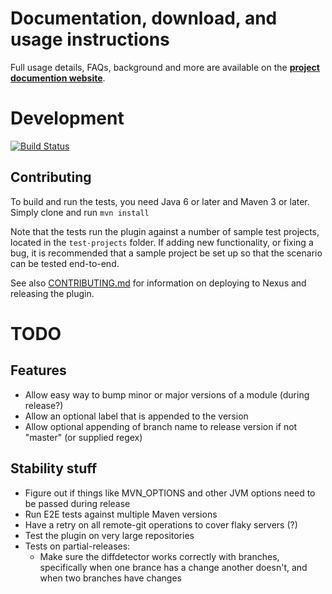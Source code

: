 Documentation, download, and usage instructions
===============================================

Full usage details, FAQs, background and more are available on the
**[project documention website](http://sourcepond.github.io/multi-module-maven-release-plugin/index.html)**.

Development
===========

[![Build Status](https://travis-ci.org/SourcePond/multi-module-release-maven-plugin.svg?branch=master)](https://travis-ci.org/SourcePond/multi-module-release-maven-plugin)

Contributing
------------

To build and run the tests, you need Java 6 or later and Maven 3 or later. Simply clone and run `mvn install`

Note that the tests run the plugin against a number of sample test projects, located in the `test-projects` folder.
If adding new functionality, or fixing a bug, it is recommended that a sample project be set up so that the scenario
can be tested end-to-end.

See also [CONTRIBUTING.md](CONTRIBUTING.md) for information on deploying to Nexus and releasing the plugin.

TODO
====

Features
--------

* Allow easy way to bump minor or major versions of a module (during release?)
* Allow an optional label that is appended to the version
* Allow optional appending of branch name to release version if not "master" (or supplied regex)

Stability stuff
---------------

* Figure out if things like MVN_OPTIONS and other JVM options need to be passed during release
* Run E2E tests against multiple Maven versions
* Have a retry on all remote-git operations to cover flaky servers (?)
* Test the plugin on very large repositories
* Tests on partial-releases:
    * Make sure the diffdetector works correctly with branches, specifically when one brance has a change another doesn't, and when two branches have changes

